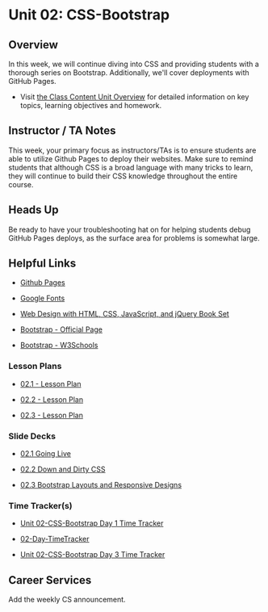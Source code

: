 # Unit 02: CSS-Bootstrap

## Overview

In this week, we will continue diving into CSS and providing students with a thorough series on Bootstrap. Additionally, we'll cover deployments with GitHub Pages.

  * Visit [the Class Content Unit Overview](../../../01-Class-Content/02-CSS-Bootstrap/README.md) for detailed information on key topics, learning objectives and homework.

## Instructor / TA Notes

This week, your primary focus as instructors/TAs is to ensure students are able to utilize Github Pages to deploy their websites. Make sure to remind students that although CSS is a broad language with many tricks to learn, they will continue to build their CSS knowledge throughout the entire course.

## Heads Up

Be ready to have your troubleshooting hat on for helping students debug GitHub Pages deploys, as the surface area for problems is somewhat large.

## Helpful Links

* [Github Pages](https://pages.github.com/)

* [Google Fonts](https://www.google.com/fonts)

* [Web Design with HTML, CSS, JavaScript, and jQuery Book Set](https://www.amazon.com/Web-Design-HTML-JavaScript-jQuery/dp/1118907442)

* [Bootstrap - Official Page](http://getbootstrap.com/)

* [Bootstrap - W3Schools](http://www.w3schools.com/bootstrap/bootstrap_get_started.asp)

### Lesson Plans

  * [02.1 - Lesson Plan](01-Day_GitHub-Pages/02.1-LESSON-PLAN.md)

  * [02.2 - Lesson Plan](02-Day_Deeper-CSS/02.2-LESSON-PLAN.md)

  * [02.3 - Lesson Plan](03-Day_Bootstrap/02.3-LESSON-PLAN.md)

### Slide Decks

  * [02.1 Going Live](https://docs.google.com/presentation/d/1Q2ZDjg6QnvftZdLqRCn4xa3X5K_OWUTSZvANwacyASU/edit?usp=sharing)

  * [02.2 Down and Dirty CSS](https://docs.google.com/presentation/d/1mxlN69e3A-RnYpYLQ2oIpnXJAFAOq1OQ2wl_K-si4mw/edit?usp=sharing)

  * [02.3 Bootstrap Layouts and Responsive Designs](https://docs.google.com/presentation/d/1qLWc1Cha9dZeWjEvtOH1cD06Wq4a80o6z175aRBPdcA/edit?usp=sharing)

### Time Tracker(s)

  * [Unit 02-CSS-Bootstrap Day 1 Time Tracker](https://drive.google.com/a/trilogyed.com/file/d/12s1Zl-VSOa1ZhgxSrjfON-SUHvKgvaiF/view?usp=sharing)

  * [02-Day-TimeTracker](https://drive.google.com/a/trilogyed.com/file/d/1Dx5IKqvZOsUcPSx3T5FLPmWrMR4kPrSK/view?usp=sharing)

  * [Unit 02-CSS-Bootstrap Day 3 Time Tracker](https://drive.google.com/a/trilogyed.com/file/d/1GIlEdmWazA-gaTGmtRkxQPJeQrSaRqlj/view?usp=sharing)

## Career Services

Add the weekly CS announcement.